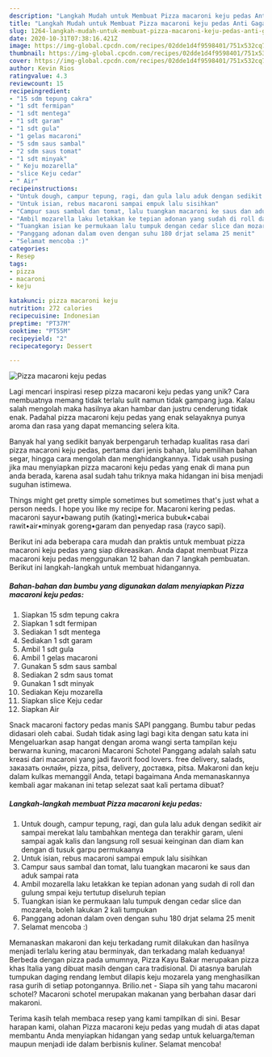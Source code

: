 ```yaml
---
description: "Langkah Mudah untuk Membuat Pizza macaroni keju pedas Anti Gagal"
title: "Langkah Mudah untuk Membuat Pizza macaroni keju pedas Anti Gagal"
slug: 1264-langkah-mudah-untuk-membuat-pizza-macaroni-keju-pedas-anti-gagal
date: 2020-10-31T07:38:16.421Z
image: https://img-global.cpcdn.com/recipes/02dde1d4f9598401/751x532cq70/pizza-macaroni-keju-pedas-foto-resep-utama.jpg
thumbnail: https://img-global.cpcdn.com/recipes/02dde1d4f9598401/751x532cq70/pizza-macaroni-keju-pedas-foto-resep-utama.jpg
cover: https://img-global.cpcdn.com/recipes/02dde1d4f9598401/751x532cq70/pizza-macaroni-keju-pedas-foto-resep-utama.jpg
author: Kevin Rios
ratingvalue: 4.3
reviewcount: 15
recipeingredient:
- "15 sdm tepung cakra"
- "1 sdt fermipan"
- "1 sdt mentega"
- "1 sdt garam"
- "1 sdt gula"
- "1 gelas macaroni"
- "5 sdm saus sambal"
- "2 sdm saus tomat"
- "1 sdt minyak"
- " Keju mozarella"
- "slice Keju cedar"
- " Air"
recipeinstructions:
- "Untuk dough, campur tepung, ragi, dan gula lalu aduk dengan sedikit air sampai merekat lalu tambahkan mentega dan terakhir garam, uleni sampai agak kalis dan langsung roll sesuai keinginan dan diam kan dengan di tusuk garpu permukaanya"
- "Untuk isian, rebus macaroni sampai empuk lalu sisihkan"
- "Campur saus sambal dan tomat, lalu tuangkan macaroni ke saus dan aduk sampai rata"
- "Ambil mozarella laku letakkan ke tepian adonan yang sudah di roll dan gulung smpai keju tertutup diseluruh tepian"
- "Tuangkan isian ke permukaan lalu tumpuk dengan cedar slice dan mozarela, boleh lakukan 2 kali tumpukan"
- "Panggang adonan dalam oven dengan suhu 180 drjat selama 25 menit"
- "Selamat mencoba :)"
categories:
- Resep
tags:
- pizza
- macaroni
- keju

katakunci: pizza macaroni keju 
nutrition: 272 calories
recipecuisine: Indonesian
preptime: "PT37M"
cooktime: "PT55M"
recipeyield: "2"
recipecategory: Dessert

---
```



![Pizza macaroni keju pedas](https://img-global.cpcdn.com/recipes/02dde1d4f9598401/751x532cq70/pizza-macaroni-keju-pedas-foto-resep-utama.jpg)

Lagi mencari inspirasi resep pizza macaroni keju pedas yang unik? Cara membuatnya memang tidak terlalu sulit namun tidak gampang juga. Kalau salah mengolah maka hasilnya akan hambar dan justru cenderung tidak enak. Padahal pizza macaroni keju pedas yang enak selayaknya punya aroma dan rasa yang dapat memancing selera kita.

Banyak hal yang sedikit banyak berpengaruh terhadap kualitas rasa dari pizza macaroni keju pedas, pertama dari jenis bahan, lalu pemilihan bahan segar, hingga cara mengolah dan menghidangkannya. Tidak usah pusing jika mau menyiapkan pizza macaroni keju pedas yang enak di mana pun anda berada, karena asal sudah tahu triknya maka hidangan ini bisa menjadi suguhan istimewa.

Things might get pretty simple sometimes but sometimes that&#39;s just what a person needs. I hope you like my recipe for. Macaroni kering pedas. macaroni sayur•bawang putih (kating)•merica bubuk•cabai rawit•air•minyak goreng•garam dan penyedap rasa (rayco sapi).


Berikut ini ada beberapa cara mudah dan praktis untuk membuat pizza macaroni keju pedas yang siap dikreasikan. Anda dapat membuat Pizza macaroni keju pedas menggunakan 12 bahan dan 7 langkah pembuatan. Berikut ini langkah-langkah untuk membuat hidangannya.

<!--inarticleads1-->

##### Bahan-bahan dan bumbu yang digunakan dalam menyiapkan Pizza macaroni keju pedas:

1. Siapkan 15 sdm tepung cakra
1. Siapkan 1 sdt fermipan
1. Sediakan 1 sdt mentega
1. Sediakan 1 sdt garam
1. Ambil 1 sdt gula
1. Ambil 1 gelas macaroni
1. Gunakan 5 sdm saus sambal
1. Sediakan 2 sdm saus tomat
1. Gunakan 1 sdt minyak
1. Sediakan  Keju mozarella
1. Siapkan slice Keju cedar
1. Siapkan  Air


Snack macaroni factory pedas manis SAPI panggang. Bumbu tabur pedas didasari oleh cabai. Sudah tidak asing lagi bagi kita dengan satu kata ini Mengeluarkan asap hangat dengan aroma wangi serta tampilan keju berwarna kuning, macaroni Macaroni Schotel Panggang adalah salah satu kreasi dari macaroni yang jadi favorit food lovers. free delivery, salads, заказать онлайн, pizza, pitsa, delivery, доставка, pitsa. Makaroni dan keju dalam kulkas memanggil Anda, tetapi bagaimana Anda memanaskannya kembali agar makanan ini tetap selezat saat kali pertama dibuat? 

<!--inarticleads2-->

##### Langkah-langkah membuat Pizza macaroni keju pedas:

1. Untuk dough, campur tepung, ragi, dan gula lalu aduk dengan sedikit air sampai merekat lalu tambahkan mentega dan terakhir garam, uleni sampai agak kalis dan langsung roll sesuai keinginan dan diam kan dengan di tusuk garpu permukaanya
1. Untuk isian, rebus macaroni sampai empuk lalu sisihkan
1. Campur saus sambal dan tomat, lalu tuangkan macaroni ke saus dan aduk sampai rata
1. Ambil mozarella laku letakkan ke tepian adonan yang sudah di roll dan gulung smpai keju tertutup diseluruh tepian
1. Tuangkan isian ke permukaan lalu tumpuk dengan cedar slice dan mozarela, boleh lakukan 2 kali tumpukan
1. Panggang adonan dalam oven dengan suhu 180 drjat selama 25 menit
1. Selamat mencoba :)


Memanaskan makaroni dan keju terkadang rumit dilakukan dan hasilnya menjadi terlalu kering atau berminyak, dan terkadang malah keduanya! Berbeda dengan pizza pada umumnya, Pizza Kayu Bakar merupakan pizza khas Italia yang dibuat masih dengan cara tradisional. Di atasnya barulah tumpukan daging rendang lembut dilapis keju mozarela yang menghasilkan rasa gurih di setiap potongannya. Brilio.net - Siapa sih yang tahu macaroni schotel? Macaroni schotel merupakan makanan yang berbahan dasar dari makaroni. 

Terima kasih telah membaca resep yang kami tampilkan di sini. Besar harapan kami, olahan Pizza macaroni keju pedas yang mudah di atas dapat membantu Anda menyiapkan hidangan yang sedap untuk keluarga/teman maupun menjadi ide dalam berbisnis kuliner. Selamat mencoba!

